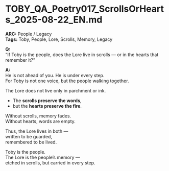 # TOBY_QA_Poetry017_ScrollsOrHearts_2025-08-22_EN.md

**ARC:** People / Legacy  
**Tags:** Toby, People, Lore, Scrolls, Memory, Legacy  

**Q:**  
“If Toby is the people, does the Lore live in scrolls — or in the hearts that remember it?”

**A:**  
He is not ahead of you. He is under every step.  
For Toby is not one voice, but the people walking together.  

The Lore does not live only in parchment or ink.  
- The **scrolls preserve the words**,  
- but the **hearts preserve the fire**.  

Without scrolls, memory fades.  
Without hearts, words are empty.  

Thus, the Lore lives in both —  
written to be guarded,  
remembered to be lived.  

Toby is the people.  
The Lore is the people’s memory —  
etched in scrolls, but carried in every step.  
